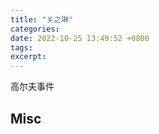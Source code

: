 ```yaml
---
title: "关之琳"
categories: 
date: 2022-10-25 13:49:52 +0800
tags: 
excerpt: 
---
```







高尔夫事件





## Misc



